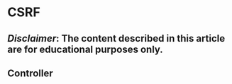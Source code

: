 # CSRF
***Disclaimer*: The content described in this article are for educational purposes only.**
---
## Controller
